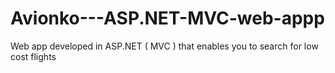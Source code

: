 # Avionko---ASP.NET-MVC-web-appp
Web app developed in ASP.NET ( MVC ) that enables you to search for low cost flights
